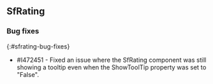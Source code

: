 ## SfRating

### Bug fixes
{:#sfrating-bug-fixes}

* \#I472451 - Fixed an issue where the SfRating component was still showing a tooltip even when the ShowToolTip property was set to "False".